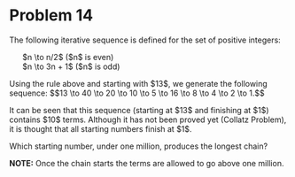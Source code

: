 # Problem 14
<p>The following iterative sequence is defined for the set of positive integers:</p>
<ul style="list-style-type:none;">
<li>$n \to n/2$ ($n$ is even)</li>
<li>$n \to 3n + 1$ ($n$ is odd)</li></ul>
<p>Using the rule above and starting with $13$, we generate the following sequence:
$$13 \to 40 \to 20 \to 10 \to 5 \to 16 \to 8 \to 4 \to 2 \to 1.$$</p>
<p>It can be seen that this sequence (starting at $13$ and finishing at $1$) contains $10$ terms. Although it has not been proved yet (Collatz Problem), it is thought that all starting numbers finish at $1$.</p>
<p>Which starting number, under one million, produces the longest chain?</p>
<p class="note"><b>NOTE:</b> Once the chain starts the terms are allowed to go above one million.</p>

